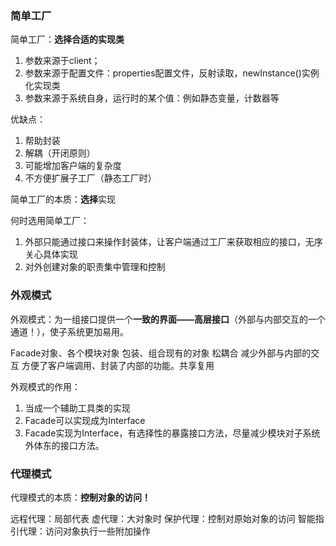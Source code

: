 ### 简单工厂

简单工厂：**选择合适的实现类**

1. 参数来源于client；
2. 参数来源于配置文件：properties配置文件，反射读取，newInstance()实例化实现类
3. 参数来源于系统自身，运行时的某个值：例如静态变量，计数器等

优缺点：

1. 帮助封装
2. 解耦（开闭原则）
3. 可能增加客户端的复杂度
4. 不方便扩展子工厂（静态工厂时）

简单工厂的本质：**选择**实现

何时选用简单工厂：

1. 外部只能通过接口来操作封装体，让客户端通过工厂来获取相应的接口，无序关心具体实现
2. 对外创建对象的职责集中管理和控制

### 外观模式

外观模式：为一组接口提供一个**一致的界面——高层接口**（外部与内部交互的一个通道！），使子系统更加易用。

Facade对象、各个模块对象
包装、组合现有的对象
松耦合
减少外部与内部的交互
方便了客户端调用、封装了内部的功能。共享复用

外观模式的作用：

1. 当成一个辅助工具类的实现
2. Facade可以实现成为Interface
3. Facade实现为Interface，有选择性的暴露接口方法，尽量减少模块对子系统外体东的接口方法。

### 代理模式

代理模式的本质：**控制对象的访问！**

远程代理：局部代表
 虚代理：大对象时
保护代理：控制对原始对象的访问
智能指引代理：访问对象执行一些附加操作

